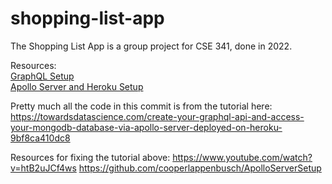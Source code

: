 # shopping-list-app

The Shopping List App is a group project for CSE 341, done in 2022.

Resources:  
[GraphQL Setup](https://medium.com/@utkarshprakash/setting-up-graphql-server-with-nodejs-express-and-mongodb-d72fba13216)  
[Apollo Server and Heroku Setup](https://towardsdatascience.com/create-your-graphql-api-and-access-your-mongodb-database-via-apollo-server-deployed-on-heroku-9bf8ca410dc8)

Pretty much all the code in this commit is from the tutorial here:
https://towardsdatascience.com/create-your-graphql-api-and-access-your-mongodb-database-via-apollo-server-deployed-on-heroku-9bf8ca410dc8

Resources for fixing the tutorial above:
https://www.youtube.com/watch?v=htB2uJCf4ws
https://github.com/cooperlappenbusch/ApolloServerSetup
